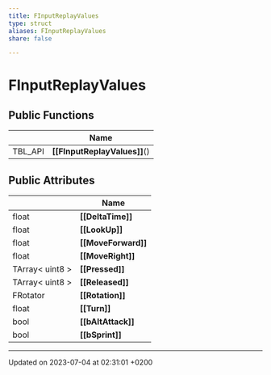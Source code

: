 ```yaml
---
title: FInputReplayValues
type: struct
aliases: FInputReplayValues
share: false

---
```


# FInputReplayValues





## Public Functions

|                | Name           |
| -------------- | -------------- |
| TBL_API | **[[FInputReplayValues]]**() |

## Public Attributes

|                | Name           |
| -------------- | -------------- |
| float | **[[DeltaTime]]**  |
| float | **[[LookUp]]**  |
| float | **[[MoveForward]]**  |
| float | **[[MoveRight]]**  |
| TArray< uint8 > | **[[Pressed]]**  |
| TArray< uint8 > | **[[Released]]**  |
| FRotator | **[[Rotation]]**  |
| float | **[[Turn]]**  |
| bool | **[[bAltAttack]]**  |
| bool | **[[bSprint]]**  |

-------------------------------

Updated on 2023-07-04 at 02:31:01 +0200
